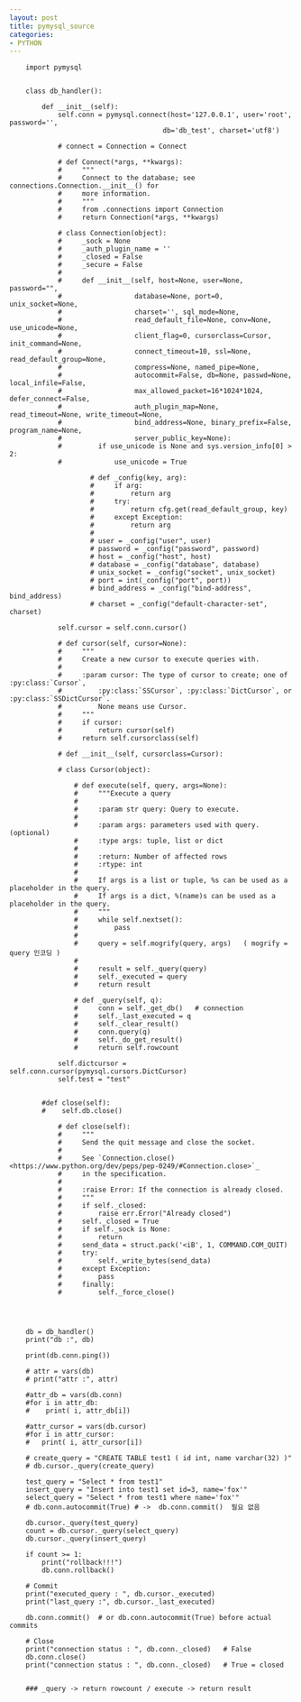 ```yaml
---
layout: post
title: pymysql_source
categories:
- PYTHON
---
```




        import pymysql


        class db_handler():

            def __init__(self):
                self.conn = pymysql.connect(host='127.0.0.1', user='root', password='',
                                          db='db_test', charset='utf8')

                # connect = Connection = Connect

                # def Connect(*args, **kwargs):
                #     """
                #     Connect to the database; see connections.Connection.__init__() for
                #     more information.
                #     """
                #     from .connections import Connection
                #     return Connection(*args, **kwargs)

                # class Connection(object):
                #     _sock = None
                #     _auth_plugin_name = ''
                #     _closed = False
                #     _secure = False
                # 
                #     def __init__(self, host=None, user=None, password="",
                #                  database=None, port=0, unix_socket=None,
                #                  charset='', sql_mode=None,
                #                  read_default_file=None, conv=None, use_unicode=None,
                #                  client_flag=0, cursorclass=Cursor, init_command=None,
                #                  connect_timeout=10, ssl=None, read_default_group=None,
                #                  compress=None, named_pipe=None,
                #                  autocommit=False, db=None, passwd=None, local_infile=False,
                #                  max_allowed_packet=16*1024*1024, defer_connect=False,
                #                  auth_plugin_map=None, read_timeout=None, write_timeout=None,
                #                  bind_address=None, binary_prefix=False, program_name=None,
                #                  server_public_key=None):
                #         if use_unicode is None and sys.version_info[0] > 2:
                #             use_unicode = True

                        # def _config(key, arg):
                        #     if arg:
                        #         return arg
                        #     try:
                        #         return cfg.get(read_default_group, key)
                        #     except Exception:
                        #         return arg
                        # 
                        # user = _config("user", user)
                        # password = _config("password", password)
                        # host = _config("host", host)
                        # database = _config("database", database)
                        # unix_socket = _config("socket", unix_socket)
                        # port = int(_config("port", port))
                        # bind_address = _config("bind-address", bind_address)
                        # charset = _config("default-character-set", charset)

                self.cursor = self.conn.cursor()

                # def cursor(self, cursor=None):
                #     """
                #     Create a new cursor to execute queries with.
                #
                #     :param cursor: The type of cursor to create; one of :py:class:`Cursor`,
                #         :py:class:`SSCursor`, :py:class:`DictCursor`, or :py:class:`SSDictCursor`.
                #         None means use Cursor.
                #     """
                #     if cursor:
                #         return cursor(self)
                #     return self.cursorclass(self)

                # def __init__(self, cursorclass=Cursor):

                # class Cursor(object):

                    # def execute(self, query, args=None):
                    #     """Execute a query
                    #
                    #     :param str query: Query to execute.
                    #
                    #     :param args: parameters used with query. (optional)
                    #     :type args: tuple, list or dict
                    #
                    #     :return: Number of affected rows
                    #     :rtype: int
                    #
                    #     If args is a list or tuple, %s can be used as a placeholder in the query.
                    #     If args is a dict, %(name)s can be used as a placeholder in the query.
                    #     """
                    #     while self.nextset():
                    #         pass
                    #
                    #     query = self.mogrify(query, args)   ( mogrify = query 인코딩 )
                    #
                    #     result = self._query(query)
                    #     self._executed = query
                    #     return result

                    # def _query(self, q):
                    #     conn = self._get_db()   # connection
                    #     self._last_executed = q
                    #     self._clear_result()
                    #     conn.query(q)
                    #     self._do_get_result()
                    #     return self.rowcount

                self.dictcursor = self.conn.cursor(pymysql.cursors.DictCursor)
                self.test = "test"


            #def close(self):
            #    self.db.close()

                # def close(self):
                #     """
                #     Send the quit message and close the socket.
                #
                #     See `Connection.close() <https://www.python.org/dev/peps/pep-0249/#Connection.close>`_
                #     in the specification.
                #
                #     :raise Error: If the connection is already closed.
                #     """
                #     if self._closed:
                #         raise err.Error("Already closed")
                #     self._closed = True
                #     if self._sock is None:
                #         return
                #     send_data = struct.pack('<iB', 1, COMMAND.COM_QUIT)
                #     try:
                #         self._write_bytes(send_data)
                #     except Exception:
                #         pass
                #     finally:
                #         self._force_close()




        db = db_handler()
        print("db :", db)

        print(db.conn.ping())

        # attr = vars(db)
        # print("attr :", attr)

        #attr_db = vars(db.conn)
        #for i in attr_db:
        #    print( i, attr_db[i])

        #attr_cursor = vars(db.cursor)
        #for i in attr_cursor:
        #   print( i, attr_cursor[i])

        # create_query = "CREATE TABLE test1 ( id int, name varchar(32) )"
        # db.cursor._query(create_query)

        test_query = "Select * from test1"
        insert_query = "Insert into test1 set id=3, name='fox'"
        select_query = "Select * from test1 where name='fox'"
        # db.conn.autocommit(True) # ->  db.conn.commit()  필요 없음

        db.cursor._query(test_query)
        count = db.cursor._query(select_query)
        db.cursor._query(insert_query)

        if count >= 1:
            print("rollback!!!")
            db.conn.rollback()

        # Commit
        print("executed_query : ", db.cursor._executed)
        print("last_query :", db.cursor._last_executed)

        db.conn.commit()  # or db.conn.autocommit(True) before actual commits

        # Close
        print("connection status : ", db.conn._closed)   # False
        db.conn.close()
        print("connection status : ", db.conn._closed)   # True = closed
        
        
        ### _query -> return rowcount / execute -> return result
